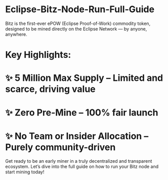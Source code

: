 # Eclipse-Bitz-Node-Run-Full-Guide



Bitz is the first-ever ePOW (Eclipse Proof-of-Work) commodity token, designed to be mined directly on the Eclipse Network — by anyone, anywhere.

# Key Highlights:

# ✨ 5 Million Max Supply – Limited and scarce, driving value
# ✨ Zero Pre-Mine – 100% fair launch
# ✨ No Team or Insider Allocation – Purely community-driven

Get ready to be an early miner in a truly decentralized and transparent ecosystem.
Let’s dive into the full guide on how to run your Bitz node and start mining today!
